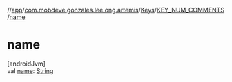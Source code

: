 //[app](../../../../index.md)/[com.mobdeve.gonzales.lee.ong.artemis](../../index.md)/[Keys](../index.md)/[KEY_NUM_COMMENTS](index.md)/[name](name.md)

# name

[androidJvm]\
val [name](name.md): [String](https://kotlinlang.org/api/latest/jvm/stdlib/kotlin/-string/index.html)

